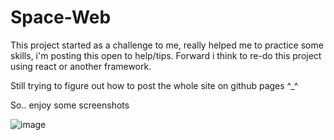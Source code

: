 # Space-Web


This project started as a challenge to me, really helped me to practice some skills, i'm posting this open to help/tips. Forward i think to re-do this project using react or another framework.

Still trying to figure out how to post the whole site on github pages ^_^

So.. enjoy some screenshots

![image](https://user-images.githubusercontent.com/103596102/194679691-6c05d1bc-e0f0-4e08-9291-1bc248963ed6.png)

